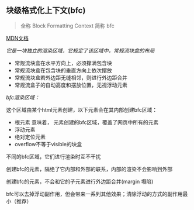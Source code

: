 ## 块级格式化上下文(bfc)

> 全称 Block Formatting Context 简称 bfc

<a href="https://developer.mozilla.org/zh-CN/docs/orphaned/Web/Guide/CSS/Block_formatting_context" target="_blank">MDN文档</a> 

*它是一块独立的渲染区域，它规定了该区域中，常规流块盒的布局*

- 常规流块盒在水平方向上，必须撑满包含块
- 常规流块盒在包含块的垂直方向上依次摆放
- 常规流块盒若外边距无缝相邻，则进行外边距合并
- 常规流盒子的自动高度和摆放位置，无视浮动元素

*bfc渲染区域：*

这个区域由某个html元素创建，以下元素会在其内部创建bfc区域：

- 根元素 意味着， 元素创建的bfc区域，覆盖了网页中所有的元素
- 浮动元素
- 绝对定位元素  
- overflow不等于visible的块盒

不同的bfc区域，它们进行渲染时互不干扰

创建bfc的元素，隔绝了它内部和外部的联系，内部的渲染不会影响到外部

创建bfc的元素，不会和它的子元素进行外边距合并(margin 塌陷)

 bfc可以去掉浮动副作用，但会带来一系列其他效果；清除浮动的方式的副作用最小（推荐）